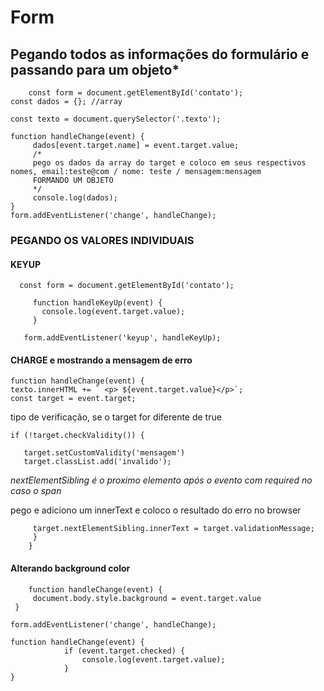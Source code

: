 # Form

## Pegando todos as informações do formulário e passando para um objeto*

        const form = document.getElementById('contato');
    const dados = {}; //array
    
    const texto = document.querySelector('.texto');
    
    function handleChange(event) {
         dados[event.target.name] = event.target.value;
         /*
         pego os dados da array do target e coloco em seus respectivos nomes, email:teste@com / nome: teste / mensagem:mensagem
         FORMANDO UM OBJETO
         */
         console.log(dados);
    }
    form.addEventListener('change', handleChange);

### PEGANDO OS VALORES INDIVIDUAIS

#### KEYUP 

      const form = document.getElementById('contato');

         function handleKeyUp(event) {
           console.log(event.target.value);
         }

	   form.addEventListener('keyup', handleKeyUp);

#### CHARGE e mostrando a mensagem de erro

    function handleChange(event) {
    texto.innerHTML += ` <p> ${event.target.value}</p>`;
    const target = event.target;

  tipo de verificação, se o target for diferente de true
    
    if (!target.checkValidity()) {
    
       target.setCustomValidity('mensagem')
       target.classList.add('invalido');
    
   *nextElementSibling é o proximo elemento após o evento com required no caso o span*
        
  pego e adiciono um innerText e coloco o resultado do erro no browser

         target.nextElementSibling.innerText = target.validationMessage; 
         }   
        }
  

#### Alterando background color 

        function handleChange(event) {
	     document.body.style.background = event.target.value
     }
     
    form.addEventListener('change', handleChange);
   
    function handleChange(event) {
                if (event.target.checked) {
                    console.log(event.target.value);
                }
    }
